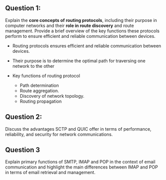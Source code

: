 ## Question 1:
Explain the **core concepts of routing protocols**, including their purpose in computer networks and
their **role in route discovery** and route management. Provide a brief overview of the key functions
these protocols perform to ensure efficient and reliable communication between devices.

* Routing protocols ensures efficient and reliable communication between devices.
* Their purpose is to determine the optimal path for traversing one network to the other

* Key functions of routing protocol
  * Path determination
  * Route aggregation.
  * Discovery of network topology.
  * Routing propagation



## Question 2:
Discuss the advantages SCTP and QUIC offer in terms of performance, reliability, and security for
network communications.

## Question 3
Explain primary functions of SMTP, IMAP and POP in the context of email communication and
highlight the main differences between IMAP and POP in terms of email retrieval and management.
